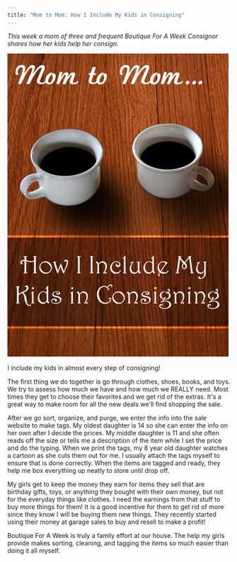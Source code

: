 ```yaml
---
title: "Mom to Mom: How I Include My Kids in Consigning"
---
```


_This week a mom of three and frequent Boutique For A Week Consignor shares how her kids help her consign._

![](/img/blog/M2M_How_I_Include_My_Kids_In_Consigning.jpg) 

I include my kids in almost every step of consigning!

The first thing we do together is go through clothes, shoes, books, and toys. We try to assess how much we have and how much we REALLY need. Most times they get to choose their favorites and we get rid of the extras. It's a great way to make room for all the new deals we'll find shopping the sale.

After we go sort, organize, and purge, we enter the info into the sale website to make tags. My oldest daughter is 14 so she can enter the info on her own after I decide the prices. My middle daughter is 11 and she often reads off the size or tells me a description of the item while I set the price and do the typing. When we print the tags, my 8 year old daughter watches a cartoon as she cuts them out for me. I usually attach the tags myself to ensure that is done correctly. When the items are tagged and ready, they help me box everything up neatly to store until drop off.

My girls get to keep the money they earn for items they sell that are birthday gifts, toys, or anything they bought with their own money, but not for the everyday things like clothes. I need the earnings from that stuff to buy more things for them! It is a good incentive for them to get rid of more since they know I will be buying them new things. They recently started using their money at garage sales to buy and resell to make a profit!

Boutique For A Week is truly a family effort at our house. The help my girls provide makes sorting, cleaning, and tagging the items so much easier than doing it all myself.
